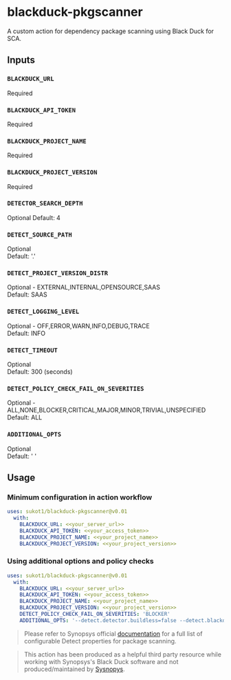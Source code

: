 # blackduck-pkgscanner
A custom action for dependency package scanning using Black Duck for SCA.

## Inputs
### `BLACKDUCK_URL`
  Required
### `BLACKDUCK_API_TOKEN`
  Required
### `BLACKDUCK_PROJECT_NAME`
  Required
### `BLACKDUCK_PROJECT_VERSION`
  Required
### `DETECTOR_SEARCH_DEPTH`
  Optional 
  Default: 4
### `DETECT_SOURCE_PATH`
  Optional \
  Default: '.' 
### `DETECT_PROJECT_VERSION_DISTR`
  Optional - EXTERNAL,INTERNAL,OPENSOURCE,SAAS \
  Default: SAAS
### `DETECT_LOGGING_LEVEL`
  Optional - OFF,ERROR,WARN,INFO,DEBUG,TRACE \
  Default: INFO
### `DETECT_TIMEOUT`
  Optional \
  Default: 300 (seconds)
### `DETECT_POLICY_CHECK_FAIL_ON_SEVERITIES`
  Optional - ALL,NONE,BLOCKER,CRITICAL,MAJOR,MINOR,TRIVIAL,UNSPECIFIED \
  Default: ALL
### `ADDITIONAL_OPTS`
  Optional \
  Default: ' '                         

## Usage 
### Minimum configuration in action workflow

```yaml
uses: sukot1/blackduck-pkgscanner@v0.01
  with:
    BLACKDUCK_URL: <<your_server_url>>
    BLACKDUCK_API_TOKEN: <<your_access_token>>
    BLACKDUCK_PROJECT_NAME: <<your_project_name>>
    BLACKDUCK_PROJECT_VERSION: <<your_project_version>>
```
### Using additional options and policy checks

```yaml
uses: sukot1/blackduck-pkgscanner@v0.01
  with:
    BLACKDUCK_URL: <<your_server_url>>
    BLACKDUCK_API_TOKEN: <<your_access_token>>
    BLACKDUCK_PROJECT_NAME: <<your_project_name>>
    BLACKDUCK_PROJECT_VERSION: <<your_project_version>>
    DETECT_POLICY_CHECK_FAIL_ON_SEVERITIES: 'BLOCKER'
    ADDITIONAL_OPTS: '--detect.detector.buildless=false --detect.blackduck.scan.mode=INTELLIGENT'
```

> Please refer to Synopsys official [documentation](https://community.synopsys.com/s/document-item?bundleId=integrations-detect&topicId=properties%2Fall-properties.html&_LANG=enus) for a full list of configurable Detect properties for package scanning.

> This action has been produced as a helpful third party resource while working with Synopsys's Black Duck software and not produced/maintained by [Sysnopys](https://www.synopsys.com/).